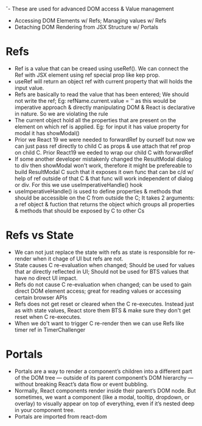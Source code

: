 ˇ- These are used for advanced DOM access & Value management
- Accessing DOM Elements w/ Refs; Managing values w/ Refs
- Detaching DOM Rendering from JSX Structure w/ Portals

# Refs

- Ref is a value that can be creaed using useRef(). We can connect the Ref with JSX element using ref special prop like kep prop.
- useRef will return an object ref with current property that will holds the input value.
- Refs are basically to read the value that has been entered; We should not write the ref; Eg: refName.current.value = '' as this would be imperative approach & directly manipulating DOM & React is declarative in nature. So we are violating the rule
- The current object hold all the properties that are present on the element on which ref is applied. Eg: for input it has value property for modal it has showModal()
- Prior we React 19 we were needed to forwardRef by ourself but now we can just pass ref directly to child C as props & use attach that ref prop on child C. Prior React19 we eeded to wrap our child C with forwardRef
- If some another developer mistakenly changed the ResultModal dialog to div then showModal won't work, therefore it might be prefereable to build ResultModal C such that it exposes it own func that can be c/d w/ help of ref outside of that C & that func will work independent of dialog or div. For this we use useImperativeHandle() hook
- useImperativeHandle() is used to define properties & methods that should be accessible on the C from outside the C; It takes 2 arguments: a ref object & fuction that returns the object which groups all properties & methods that should be exposed by C to other Cs

# Refs vs State

- We can not just replace the state with refs as state is responsible for re-render when it chage of UI but refs are not.
- State causes C re-evaluation when changed; Should be used for values that ar directly reflected in UI; Should not be used for BTS values that have no direct UI impact.
- Refs do not cause C re-evaluation when changed; can be used to gain direct DOM element access; great for reading values or accessing certain browser APIs
- Refs does not get reset or cleared when the C re-executes. Instead just as with state values, React store them BTS & make sure they don't get reset when C re-executes.
- When we do't want to trigger C re-render then we can use Refs like timer ref in TimerChallenger

# Portals

- Portals are a way to render a component’s children into a different part of the DOM tree — outside of its parent component’s DOM hierarchy — without breaking React’s data flow or event bubbling.
- Normally, React components render inside their parent’s DOM node. But sometimes, we want a component (like a modal, tooltip, dropdown, or overlay) to visually appear on top of everything, even if it’s nested deep in your component tree.
- Portals are imported from react-dom
